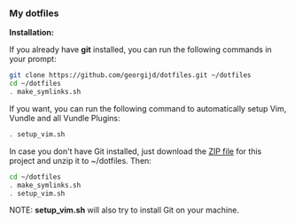 ### My dotfiles

__Installation:__

If you already have __git__ installed, you can run the following commands in your prompt:
```bash
git clone https://github.com/georgijd/dotfiles.git ~/dotfiles
cd ~/dotfiles
. make_symlinks.sh
```

If you want, you can run the following command to automatically setup Vim, Vundle and all Vundle Plugins:
```bash
. setup_vim.sh
```

In case you don't have Git installed, just download the [ZIP file](https://github.com/georgijd/dotfiles/archive/master.zip) for this project and unzip it to ~/dotfiles. Then:
```bash
cd ~/dotfiles
. make_symlinks.sh
. setup_vim.sh
```

NOTE: __setup_vim.sh__ will also try to install Git on your machine.

